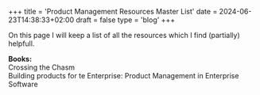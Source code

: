 +++
title = 'Product Management Resources Master List'
date = 2024-06-23T14:38:33+02:00
draft = false
type = 'blog'
+++

On this page I will keep a list of all the resources which I find (partially) helpfull.  

<b>Books:</b></br>
Crossing the Chasm</br>
Building products for te Enterprise: Product Management in Enterprise Software</br>